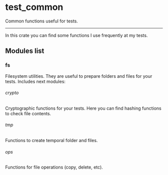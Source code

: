 # test_common
Common functions useful for tests.
____

In this crate you can find some functions I use frequently at my tests.

## Modules list
### fs 
Filesystem utilities. They are useful to prepare folders and files for your tests. Includes next modules:
###### crypto
Cryptographic functions for your tests. Here you can find hashing functions to check file contents.
###### tmp
Functions to create temporal folder and files.
###### ops
Functions for file operations (copy, delete, etc).
